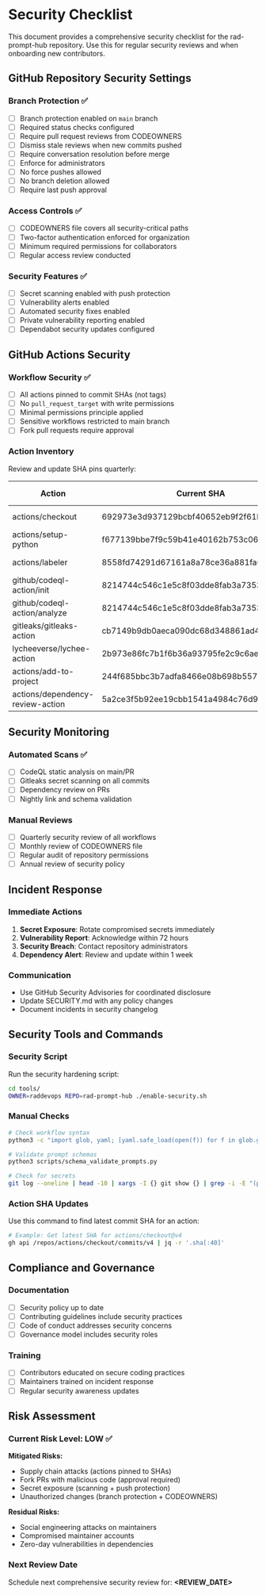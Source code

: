 # Security Checklist

This document provides a comprehensive security checklist for the rad-prompt-hub repository. Use this for regular security reviews and when onboarding new contributors.

## GitHub Repository Security Settings

### Branch Protection ✅
- [ ] Branch protection enabled on `main` branch
- [ ] Required status checks configured
- [ ] Require pull request reviews from CODEOWNERS
- [ ] Dismiss stale reviews when new commits pushed
- [ ] Require conversation resolution before merge
- [ ] Enforce for administrators
- [ ] No force pushes allowed
- [ ] No branch deletion allowed
- [ ] Require last push approval

### Access Controls ✅
- [ ] CODEOWNERS file covers all security-critical paths
- [ ] Two-factor authentication enforced for organization
- [ ] Minimum required permissions for collaborators
- [ ] Regular access review conducted

### Security Features ✅
- [ ] Secret scanning enabled with push protection
- [ ] Vulnerability alerts enabled
- [ ] Automated security fixes enabled
- [ ] Private vulnerability reporting enabled
- [ ] Dependabot security updates configured

## GitHub Actions Security

### Workflow Security ✅
- [ ] All actions pinned to commit SHAs (not tags)
- [ ] No `pull_request_target` with write permissions
- [ ] Minimal permissions principle applied
- [ ] Sensitive workflows restricted to main branch
- [ ] Fork pull requests require approval

### Action Inventory
Review and update SHA pins quarterly:

| Action | Current SHA | Purpose | Last Updated |
|--------|-------------|---------|--------------|
| actions/checkout | 692973e3d937129bcbf40652eb9f2f61becf3332 | Repository checkout | 2024-06-01 |
| actions/setup-python | f677139bbe7f9c59b41e40162b753c062f5d49a3 | Python setup | 2024-06-01 |
| actions/labeler | 8558fd74291d67161a8a78ce36a881fa63b766a9 | PR labeling | 2024-06-01 |
| github/codeql-action/init | 8214744c546c1e5c8f03dde8fab3a7353211988d | CodeQL analysis | 2024-06-01 |
| github/codeql-action/analyze | 8214744c546c1e5c8f03dde8fab3a7353211988d | CodeQL analysis | 2024-06-01 |
| gitleaks/gitleaks-action | cb7149b9db0aeca090dc68d348861ad4b72d0e67 | Secret scanning | 2024-06-01 |
| lycheeverse/lychee-action | 2b973e86fc7b1f6b36a93795fe2c9c6ae1118621 | Link checking | 2024-06-01 |
| actions/add-to-project | 244f685bbc3b7adfa8466e08b698b5577571133e | Project management | 2024-06-01 |
| actions/dependency-review-action | 5a2ce3f5b92ee19cbb1541a4984c76d921601d7c | Dependency review | 2024-06-01 |

## Security Monitoring

### Automated Scans ✅
- [ ] CodeQL static analysis on main/PR
- [ ] Gitleaks secret scanning on all commits
- [ ] Dependency review on PRs
- [ ] Nightly link and schema validation

### Manual Reviews
- [ ] Quarterly security review of all workflows
- [ ] Monthly review of CODEOWNERS file
- [ ] Regular audit of repository permissions
- [ ] Annual review of security policy

## Incident Response

### Immediate Actions
1. **Secret Exposure**: Rotate compromised secrets immediately
2. **Vulnerability Report**: Acknowledge within 72 hours
3. **Security Breach**: Contact repository administrators
4. **Dependency Alert**: Review and update within 1 week

### Communication
- Use GitHub Security Advisories for coordinated disclosure
- Update SECURITY.md with any policy changes
- Document incidents in security changelog

## Security Tools and Commands

### Security Script
Run the security hardening script:
```bash
cd tools/
OWNER=raddevops REPO=rad-prompt-hub ./enable-security.sh
```

### Manual Checks
```bash
# Check workflow syntax
python3 -c "import glob, yaml; [yaml.safe_load(open(f)) for f in glob.glob('.github/workflows/*.yml')]"

# Validate prompt schemas
python3 scripts/schema_validate_prompts.py

# Check for secrets
git log --oneline | head -10 | xargs -I {} git show {} | grep -i -E "(password|token|key|secret)" || echo "No obvious secrets found"
```

### Action SHA Updates
Use this command to find latest commit SHA for an action:
```bash
# Example: Get latest SHA for actions/checkout@v4
gh api /repos/actions/checkout/commits/v4 | jq -r '.sha[:40]'
```

## Compliance and Governance

### Documentation
- [ ] Security policy up to date
- [ ] Contributing guidelines include security practices  
- [ ] Code of conduct addresses security concerns
- [ ] Governance model includes security roles

### Training
- [ ] Contributors educated on secure coding practices
- [ ] Maintainers trained on incident response
- [ ] Regular security awareness updates

## Risk Assessment

### Current Risk Level: **LOW** ✅

**Mitigated Risks:**
- Supply chain attacks (actions pinned to SHAs)
- Fork PRs with malicious code (approval required)  
- Secret exposure (scanning + push protection)
- Unauthorized changes (branch protection + CODEOWNERS)

**Residual Risks:**
- Social engineering attacks on maintainers
- Compromised maintainer accounts
- Zero-day vulnerabilities in dependencies

### Next Review Date
Schedule next comprehensive security review for: **<REVIEW_DATE>**  <!-- Update this during each review -->